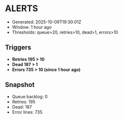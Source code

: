 # ALERTS

- Generated: 2025-10-09T19:30:01Z
- Window: 1 hour ago
- Thresholds: queue>20, retries>10, dead>1, errors>10

## Triggers
- **Retries 195 > 10**
- **Dead 187 > 1**
- **Errors 735 > 10 (since 1 hour ago)**

## Snapshot
- Queue backlog: 0
- Retries: 195
- Dead: 187
- Error lines: 735
